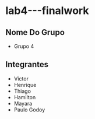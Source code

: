 # lab4---finalwork

## Nome Do Grupo
- Grupo 4

## Integrantes
- Victor
- Henrique
- Thiago
- Hamilton
- Mayara
- Paulo Godoy
